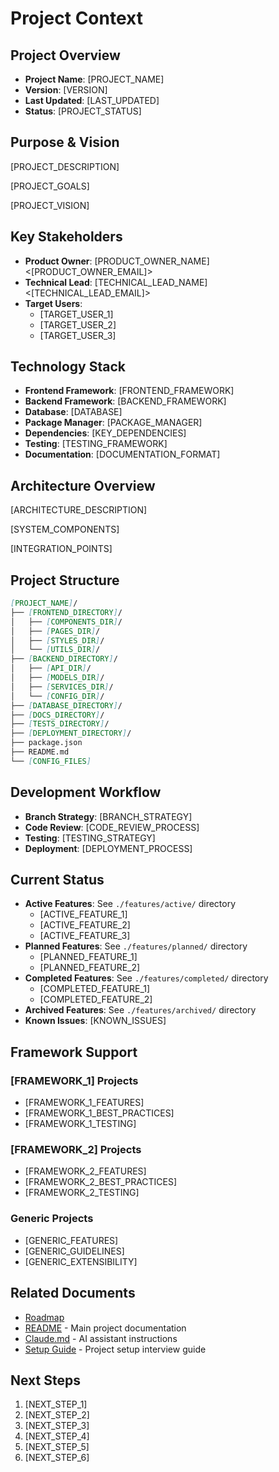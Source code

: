 # Project Context

## Project Overview

- **Project Name**: [PROJECT_NAME]
- **Version**: [VERSION]
- **Last Updated**: [LAST_UPDATED]
- **Status**: [PROJECT_STATUS]

## Purpose & Vision

[PROJECT_DESCRIPTION]

[PROJECT_GOALS]

[PROJECT_VISION]

## Key Stakeholders

- **Product Owner**: [PRODUCT_OWNER_NAME] <[PRODUCT_OWNER_EMAIL]>
- **Technical Lead**: [TECHNICAL_LEAD_NAME] <[TECHNICAL_LEAD_EMAIL]>
- **Target Users**:
  - [TARGET_USER_1]
  - [TARGET_USER_2]
  - [TARGET_USER_3]

## Technology Stack

- **Frontend Framework**: [FRONTEND_FRAMEWORK]
- **Backend Framework**: [BACKEND_FRAMEWORK]
- **Database**: [DATABASE]
- **Package Manager**: [PACKAGE_MANAGER]
- **Dependencies**: [KEY_DEPENDENCIES]
- **Testing**: [TESTING_FRAMEWORK]
- **Documentation**: [DOCUMENTATION_FORMAT]

## Architecture Overview

[ARCHITECTURE_DESCRIPTION]

[SYSTEM_COMPONENTS]

[INTEGRATION_POINTS]

## Project Structure

```md
[PROJECT_NAME]/
├── [FRONTEND_DIRECTORY]/
│   ├── [COMPONENTS_DIR]/
│   ├── [PAGES_DIR]/
│   ├── [STYLES_DIR]/
│   └── [UTILS_DIR]/
├── [BACKEND_DIRECTORY]/
│   ├── [API_DIR]/
│   ├── [MODELS_DIR]/
│   ├── [SERVICES_DIR]/
│   └── [CONFIG_DIR]/
├── [DATABASE_DIRECTORY]/
├── [DOCS_DIRECTORY]/
├── [TESTS_DIRECTORY]/
├── [DEPLOYMENT_DIRECTORY]/
├── package.json
├── README.md
└── [CONFIG_FILES]
```

## Development Workflow

- **Branch Strategy**: [BRANCH_STRATEGY]
- **Code Review**: [CODE_REVIEW_PROCESS]
- **Testing**: [TESTING_STRATEGY]
- **Deployment**: [DEPLOYMENT_PROCESS]

## Current Status

- **Active Features**: See `./features/active/` directory
  - [ACTIVE_FEATURE_1]
  - [ACTIVE_FEATURE_2]
  - [ACTIVE_FEATURE_3]
- **Planned Features**: See `./features/planned/` directory
  - [PLANNED_FEATURE_1]
  - [PLANNED_FEATURE_2]
- **Completed Features**: See `./features/completed/` directory
  - [COMPLETED_FEATURE_1]
  - [COMPLETED_FEATURE_2]
- **Archived Features**: See `./features/archived/` directory
- **Known Issues**: [KNOWN_ISSUES]

## Framework Support

### [FRAMEWORK_1] Projects

- [FRAMEWORK_1_FEATURES]
- [FRAMEWORK_1_BEST_PRACTICES]
- [FRAMEWORK_1_TESTING]

### [FRAMEWORK_2] Projects

- [FRAMEWORK_2_FEATURES]
- [FRAMEWORK_2_BEST_PRACTICES]
- [FRAMEWORK_2_TESTING]

### Generic Projects

- [GENERIC_FEATURES]
- [GENERIC_GUIDELINES]
- [GENERIC_EXTENSIBILITY]

## Related Documents

- [Roadmap](./features/ROADMAP.md)
- [README](../README.md) - Main project documentation
- [Claude.md](../Claude.md) - AI assistant instructions
- [Setup Guide](./SETUP.md) - Project setup interview guide

## Next Steps

1. [NEXT_STEP_1]
2. [NEXT_STEP_2]
3. [NEXT_STEP_3]
4. [NEXT_STEP_4]
5. [NEXT_STEP_5]
6. [NEXT_STEP_6]
